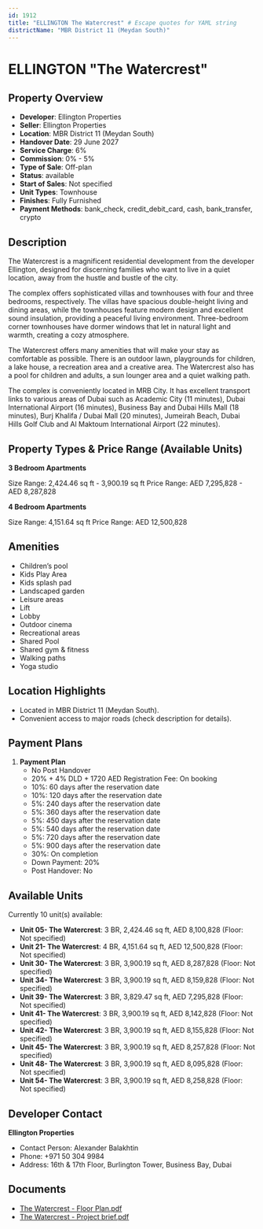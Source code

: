 ```yaml
---
id: 1912
title: "ELLINGTON The Watercrest" # Escape quotes for YAML string
districtName: "MBR District 11 (Meydan South)"
---
```


# ELLINGTON "The Watercrest"

## Property Overview
- **Developer**: Ellington Properties
- **Seller**: Ellington Properties
- **Location**: MBR District 11 (Meydan South)
- **Handover Date**: 29 June 2027
- **Service Charge**: 6%
- **Commission**: 0% - 5%
- **Type of Sale**: Off-plan
- **Status**: available
- **Start of Sales**: Not specified
- **Unit Types**: Townhouse
- **Finishes**: Fully Furnished
- **Payment Methods**: bank_check, credit_debit_card, cash, bank_transfer, crypto

## Description
The Watercrest is a magnificent residential development from the developer Ellington, designed for discerning families who want to live in a quiet location, away from the hustle and bustle of the city.

The complex offers sophisticated villas and townhouses with four and three bedrooms, respectively. The villas have spacious double-height living and dining areas, while the townhouses feature modern design and excellent sound insulation, providing a peaceful living environment. Three-bedroom corner townhouses have dormer windows that let in natural light and warmth, creating a cozy atmosphere.

The Watercrest offers many amenities that will make your stay as comfortable as possible. There is an outdoor lawn, playgrounds for children, a lake house, a recreation area and a creative area. The Watercrest also has a pool for children and adults, a sun lounger area and a quiet walking path.

The complex is conveniently located in MRB City. It has excellent transport links to various areas of Dubai such as Academic City (11 minutes), Dubai International Airport (16 minutes), Business Bay and Dubai Hills Mall (18 minutes), Burj Khalifa / Dubai Mall (20 minutes), Jumeirah Beach, Dubai Hills Golf Club and Al Maktoum International Airport (22 minutes).

## Property Types & Price Range (Available Units)
**3 Bedroom Apartments**

Size Range: 2,424.46 sq ft - 3,900.19 sq ft
Price Range: AED 7,295,828 - AED 8,287,828

**4 Bedroom Apartments**

Size Range: 4,151.64 sq ft
Price Range: AED 12,500,828

## Amenities
- Children’s pool
- Kids Play Area
- Kids splash pad
- Landscaped garden
- Leisure areas
- Lift
- Lobby
- Outdoor cinema
- Recreational areas
- Shared Pool
- Shared gym & fitness
- Walking paths
- Yoga studio

## Location Highlights
- Located in MBR District 11 (Meydan South).
- Convenient access to major roads (check description for details).

## Payment Plans
1. **Payment Plan**
   - No Post Handover
   - 20% + 4% DLD + 1720 AED Registration Fee: On booking
   - 10%: 60 days after the reservation date
   - 10%: 120 days after the reservation date
   - 5%: 240 days after the reservation date
   - 5%: 360 days after the reservation date
   - 5%: 450 days after the reservation date
   - 5%: 540 days after the reservation date
   - 5%: 720 days after the reservation date
   - 5%: 900 days after the reservation date
   - 30%: On completion
   - Down Payment: 20%
   - Post Handover: No

## Available Units
Currently 10 unit(s) available:
- **Unit 05- The Watercrest**: 3 BR, 2,424.46 sq ft, AED 8,100,828 (Floor: Not specified)
- **Unit 21- The Watercrest**: 4 BR, 4,151.64 sq ft, AED 12,500,828 (Floor: Not specified)
- **Unit 30- The Watercrest**: 3 BR, 3,900.19 sq ft, AED 8,287,828 (Floor: Not specified)
- **Unit 34- The Watercrest**: 3 BR, 3,900.19 sq ft, AED 8,159,828 (Floor: Not specified)
- **Unit 39- The Watercrest**: 3 BR, 3,829.47 sq ft, AED 7,295,828 (Floor: Not specified)
- **Unit 41- The Watercrest**: 3 BR, 3,900.19 sq ft, AED 8,142,828 (Floor: Not specified)
- **Unit 42- The Watercrest**: 3 BR, 3,900.19 sq ft, AED 8,155,828 (Floor: Not specified)
- **Unit 45- The Watercrest**: 3 BR, 3,900.19 sq ft, AED 8,257,828 (Floor: Not specified)
- **Unit 48- The Watercrest**: 3 BR, 3,900.19 sq ft, AED 8,095,828 (Floor: Not specified)
- **Unit 54- The Watercrest**: 3 BR, 3,900.19 sq ft, AED 8,258,828 (Floor: Not specified)

## Developer Contact
**Ellington Properties**
- Contact Person: Alexander Balakhtin
- Phone: +971 50 304 9984
- Address: 16th & 17th Floor, Burlington Tower, Business Bay, Dubai

## Documents
- [The Watercrest - Floor Plan.pdf](https://cdn.geniemap.net/2024/06/25/aqUyzLWz7lQi1lvs4MMUZEMw2EdWZxA25TE6Qeyz.pdf)
- [The Watercrest - Project brief.pdf](https://cdn.geniemap.net/2024/06/25/GYtz2u5jNAshh597h5DZItXcg8nlGZMWe3sgUwUd.pdf)
